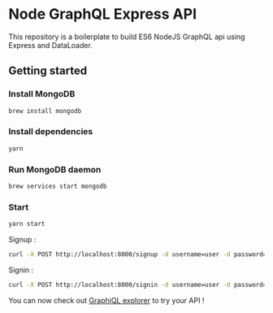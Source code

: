 # Node GraphQL Express API

This repository is a boilerplate to build ES6 NodeJS GraphQL api using Express and DataLoader.

## Getting started

### Install MongoDB
```bash
brew install mongodb
```

### Install dependencies
```bash
yarn
```

### Run MongoDB daemon
```bash
brew services start mongodb
```

### Start
```bash
yarn start
```

Signup :
```bash
curl -X POST http://localhost:8000/signup -d username=user -d password=user
```

Signin :
```bash
curl -X POST http://localhost:8000/signin -d username=user -d password=user
```

You can now check out [GraphiQL explorer](http://localhost:3000/graphiql/explorer) to try your API !